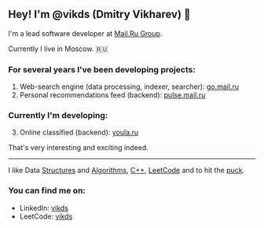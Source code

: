 ## Hey! I'm @vikds (Dmitry Vikharev) 👋

I'm a lead software developer at [Mail.Ru Group](https://corp.mail.ru/en/).

Currently I live in Moscow. 🇷🇺

### For several years I've been developing projects:

1. Web-search engine (data processing, indexer, searcher): [go.mail.ru](https://go.mail.ru/)
2. Personal recommendations feed (backend): [pulse.mail.ru](https://pulse.mail.ru/)

### Currently I'm developing:

3. Online classified (backend): [youla.ru](https://youla.ru/)

That's very interesting and exciting indeed.

------

I like Data [Structures](https://en.wikipedia.org/wiki/Robert_Sedgewick_(computer_scientist)) and [Algorithms](https://en.wikipedia.org/wiki/Introduction_to_Algorithms), [C++](https://www.stroustrup.com/), [LeetCode](https://leetcode.com/) and to hit the [puck](https://www.nhl.com/).

### You can find me on:

- LinkedIn: [vikds](https://www.linkedin.com/in/vikds/)
- LeetCode: [vikds](https://leetcode.com/vikds/)
